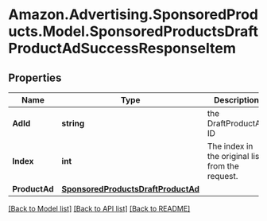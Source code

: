 # Amazon.Advertising.SponsoredProducts.Model.SponsoredProductsDraftProductAdSuccessResponseItem

## Properties

Name | Type | Description | Notes
------------ | ------------- | ------------- | -------------
**AdId** | **string** | the DraftProductAd ID | [optional] 
**Index** | **int** | The index in the original list from the request. | 
**ProductAd** | [**SponsoredProductsDraftProductAd**](SponsoredProductsDraftProductAd.md) |  | [optional] 

[[Back to Model list]](../README.md#documentation-for-models) [[Back to API list]](../README.md#documentation-for-api-endpoints) [[Back to README]](../README.md)

